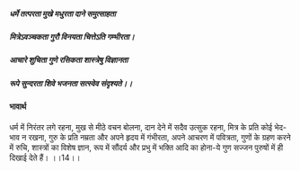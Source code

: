 ##### धर्मे तत्परता मुखे मधुरता दाने समुत्साहता
##### मित्रेऽवञ्चकता गुरौ विनयता चित्तेऽति गम्भीरता।
##### आचारे शुचिता गुणे रसिकता शास्त्रेषु विज्ञानता
##### रूपे सुन्दरता शिवे भजनता सत्स्वेव संदृश्यते।। 

#### भावार्थ

धर्म में निरंतर लगे रहना, मुख से मीठे वचन बोलना, दान देने में सदैव उत्सुक रहना, मित्र के प्रति कोई भेद-भाव न रखना, गुरु के प्रति नम्रता और अपने हृदय में गंभीरता, अपने आचरण में पवित्रता, गुणों के ग्रहण करने में रुचि, शास्त्रों का विशेष ज्ञान, रूप में सौंदर्य और प्रभु में भक्ति आदि का होना-ये गुण सज्जन पुरुषों में ही दिखाई देते हैं। ।।14।।